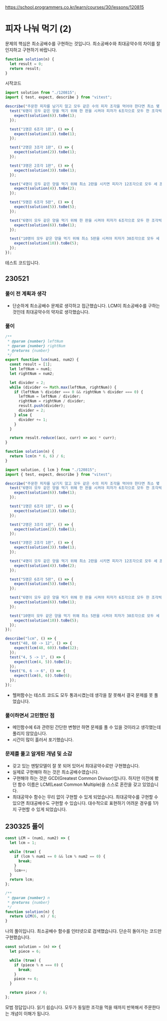 https://school.programmers.co.kr/learn/courses/30/lessons/120815

# 피자 나눠 먹기 (2)

문제의 핵심은 최소공배수를 구현하는 것입니다. 최소공배수와 최대공약수의 차이를 잘 인지하고 구현하기 바랍니다.

```js
function solution(n) {
  let result = 0;
  return result;
}
```

시작코드

```js
import solution from "./120815";
import { test, expect, describe } from "vitest";

describe("주문한 피자를 남기지 않고 모두 같은 수의 피자 조각을 먹어야 한다면 최소 몇 판을 시켜야 하는지", () => {
  test("6명이 모두 같은 양을 먹기 위해 한 판을 시켜야 피자가 6조각으로 모두 한 조각씩 먹을 수 있습니다.", () => {
    expect(solution(6)).toBe(1);
  });

  test("1명은 6조각 1판", () => {
    expect(solution(1)).toBe(1);
  });

  test("2명은 3조각 1판", () => {
    expect(solution(2)).toBe(1);
  });

  test("3명은 2조각 1판", () => {
    expect(solution(3)).toBe(1);
  });

  test("4명이 모두 같은 양을 먹기 위해 최소 2판을 시키면 피자가 12조각으로 모두 세 조각씩 먹을 수 있습니다.", () => {
    expect(solution(4)).toBe(2);
  });

  test("5명은 6조각 5판", () => {
    expect(solution(5)).toBe(5);
  });

  test("6명이 모두 같은 양을 먹기 위해 한 판을 시켜야 피자가 6조각으로 모두 한 조각씩 먹을 수 있습니다.", () => {
    expect(solution(6)).toBe(1);
  });

  test("10명이 모두 같은 양을 먹기 위해 최소 5판을 시켜야 피자가 30조각으로 모두 세 조각씩 먹을 수 있습니다.", () => {
    expect(solution(10)).toBe(5);
  });
});
```

테스트 코드입니다.

## 230521

### 풀이 전 계획과 생각

- 단순하게 최소공배수 문제로 생각하고 접근했습니다. LCM이 최소공배수를 구하는 것인데 최대공약수의 약자로 생각했습니다.

### 풀이

```js
/**
 * @param {number} leftNum
 * @param {number} rightNum
 * @returns {number}
 */
export function lcm(num1, num2) {
  const result = [1];
  let leftNum = num1;
  let rightNum = num2;

  let divider = 2;
  while (divider <= Math.max(leftNum, rightNum)) {
    if (leftNum % divider === 0 && rightNum % divider === 0) {
      leftNum = leftNum / divider;
      rightNum = rightNum / divider;
      result.push(divider);
      divider = 2;
    } else {
      divider += 1;
    }
  }

  return result.reduce((acc, curr) => acc * curr);
}

function solution(n) {
  return lcm(n * 6, 6) / 6;
}
```

```js
import solution, { lcm } from "./120815";
import { test, expect, describe } from "vitest";

describe("주문한 피자를 남기지 않고 모두 같은 수의 피자 조각을 먹어야 한다면 최소 몇 판을 시켜야 하는지", () => {
  test("6명이 모두 같은 양을 먹기 위해 한 판을 시켜야 피자가 6조각으로 모두 한 조각씩 먹을 수 있습니다.", () => {
    expect(solution(6)).toBe(1);
  });

  test("1명은 6조각 1판", () => {
    expect(solution(1)).toBe(1);
  });

  test("2명은 3조각 1판", () => {
    expect(solution(2)).toBe(1);
  });

  test("3명은 2조각 1판", () => {
    expect(solution(3)).toBe(1);
  });

  test("4명이 모두 같은 양을 먹기 위해 최소 2판을 시키면 피자가 12조각으로 모두 세 조각씩 먹을 수 있습니다.", () => {
    expect(solution(4)).toBe(2);
  });

  test("5명은 6조각 5판", () => {
    expect(solution(5)).toBe(5);
  });

  test("6명이 모두 같은 양을 먹기 위해 한 판을 시켜야 피자가 6조각으로 모두 한 조각씩 먹을 수 있습니다.", () => {
    expect(solution(6)).toBe(1);
  });

  test("10명이 모두 같은 양을 먹기 위해 최소 5판을 시켜야 피자가 30조각으로 모두 세 조각씩 먹을 수 있습니다.", () => {
    expect(solution(10)).toBe(5);
  });
});

describe("lcm", () => {
  test("48, 60 -> 12", () => {
    expect(lcm(48, 60)).toBe(12);
  });
  test("4, 5 -> 1", () => {
    expect(lcm(4, 5)).toBe(1);
  });
  test("6, 6 -> 6", () => {
    expect(lcm(6, 6)).toBe(6);
  });
});
```

- 헬퍼함수는 테스트 코드도 모두 통과시켰는데 생각을 잘 못해서 결국 문제를 못 풀었습니다.

### 풀이하면서 고민했던 점

- 메인함수에 6과 관련된 간단한 변형만 하면 문제를 풀 수 있을 것이라고 생각했는데 풀리지 않았습니다.
- 시간이 많이 흘러서 포기했습니다.

### 문제를 풀고 알게된 개념 및 소감

- 갖고 있는 멘탈모델이 잘 못 되어 있어서 최대공약수로만 구현했습니다.
- 실제로 구현해야 하는 것은 최소공배수였습니다.
- 구현해야 하는 것은 GCD(Greatest Common Divisor)입니다. 하지만 이전에 봤던 함수 이름은 LCM(Least Common Multiple)을 스스로 혼란을 갖고 있었습니다.
- 최대공약수 함수는 무리 없이 구현할 수 있게 되었습니다. 최대공약수를 구현할 수 있으면 최대공배수도 구현할 수 있습니다. 대수적으로 표현하기 어려운 경우를 1가지 구현할 수 있게 되었습니다.

## 230325 풀이

```js
const LCM = (num1, num2) => {
  let lcm = 1;

  while (true) {
    if (lcm % num1 == 0 && lcm % num2 == 0) {
      break;
    }
    lcm++;
  }
  return lcm;
};

/**
 * @param {number} n
 * @returns {number}
 */
function solution(n) {
  return LCM(6, n) / 6;
}
```

나의 풀이입니다. 최소공배수 함수를 인터넷으로 검색했습니다. 단순히 돌아가는 코드만 구현했습니다.

```js
const solution = (n) => {
  let piece = 6;

  while (true) {
    if (piece % n === 0) {
      break;
    }
    piece += 6;
  }

  return piece / 6;
};
```

모범 정답입니다. 읽기 쉽습니다. 모두가 동일한 조각을 먹을 때까지 반복해서 주문한다는 개념이 이해가 됩니다.
